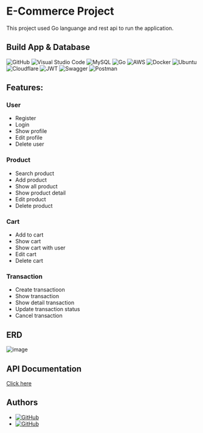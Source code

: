 # E-Commerce Project
This project used Go languange and rest api to run the application.

## Build App & Database
![GitHub](https://img.shields.io/badge/github-%23121011.svg?style=for-the-badge&logo=github&logoColor=white)
![Visual Studio Code](https://img.shields.io/badge/Visual%20Studio%20Code-0078d7.svg?style=for-the-badge&logo=visual-studio-code&logoColor=white)
![MySQL](https://img.shields.io/badge/mysql-%2300f.svg?style=for-the-badge&logo=mysql&logoColor=white)
![Go](https://img.shields.io/badge/go-%2300ADD8.svg?style=for-the-badge&logo=go&logoColor=white)
![AWS](https://img.shields.io/badge/AWS-%23FF9900.svg?style=for-the-badge&logo=amazon-aws&logoColor=white)
![Docker](https://img.shields.io/badge/docker-%230db7ed.svg?style=for-the-badge&logo=docker&logoColor=white)
![Ubuntu](https://img.shields.io/badge/Ubuntu-E95420?style=for-the-badge&logo=ubuntu&logoColor=white)
![Cloudflare](https://img.shields.io/badge/Cloudflare-F38020?style=for-the-badge&logo=Cloudflare&logoColor=white)
![JWT](https://img.shields.io/badge/JWT-black?style=for-the-badge&logo=JSON%20web%20tokens)
![Swagger](https://img.shields.io/badge/-Swagger-%23Clojure?style=for-the-badge&logo=swagger&logoColor=white)
![Postman](https://img.shields.io/badge/Postman-FF6C37?style=for-the-badge&logo=postman&logoColor=white)

## Features:
### User
- Register
- Login
- Show profile
- Edit profile
- Delete user

### Product
- Search product
- Add product
- Show all product
- Show product detail
- Edit product
- Delete product

### Cart
- Add to cart
- Show cart
- Show cart with user
- Edit cart
- Delete cart

### Transaction
- Create transactioon
- Show transaction
- Show detail transaction
- Update transaction status
- Cancel transaction

## ERD
![image](https://user-images.githubusercontent.com/119381998/214802860-95ae127d-ad14-4aa0-8658-b680c01970bf.png)

## API Documentation
[Click here](https://app.swaggerhub.com/apis-docs/fauzilax/E-Commerce/1.0.0#/)

## Authors
- [![GitHub](https://img.shields.io/badge/fauzi-sofyan-%23121011.svg?style=for-the-badge&logo=github&logoColor=white)](https://github.com/fauzilax)
- [![GitHub](https://img.shields.io/badge/griffin-henry-%23121011.svg?style=for-the-badge&logo=github&logoColor=white)](https://github.com/kgriffinh)
